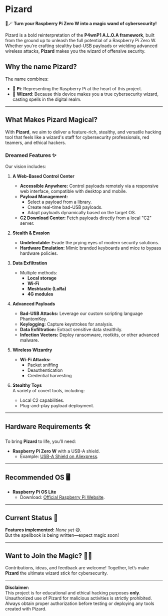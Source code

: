 
# **Pizard**  
🎩🪄 **Turn your Raspberry Pi Zero W into a magic wand of cybersecurity!**  

Pizard is a bold reinterpretation of the **P4wnP1 A.L.O.A framework**, built from the ground up to unleash the full potential of a Raspberry Pi Zero W. Whether you're crafting stealthy bad-USB payloads or wielding advanced wireless attacks, **Pizard** makes you the wizard of offensive security.  

## **Why the name Pizard?**  
The name combines:  
- 🥧 **Pi**: Representing the Raspberry Pi at the heart of this project.  
- 🧙 **Wizard**: Because this device makes you a true cybersecurity wizard, casting spells in the digital realm.  

---

## **What Makes Pizard Magical?**  
With **Pizard**, we aim to deliver a feature-rich, stealthy, and versatile hacking tool that feels like a wizard's staff for cybersecurity professionals, red teamers, and ethical hackers.  

### **Dreamed Features** ✨  
Our vision includes:  

1. **A Web-Based Control Center**  
   - **Accessible Anywhere:** Control payloads remotely via a responsive web interface, compatible with desktop and mobile.  
   - **Payload Management:**  
      - Select a payload from a library.  
      - Create real-time bad-USB payloads.  
      - Adapt payloads dynamically based on the target OS.  
   - **C2 Download Center:** Fetch payloads directly from a local "C2" server.  

2. **Stealth & Evasion**  
   - **Undetectable:** Evade the prying eyes of modern security solutions.  
   - **Hardware Emulation:** Mimic branded keyboards and mice to bypass hardware policies.  

3. **Data Exfiltration**  
   - Multiple methods:  
     - **Local storage**  
     - **Wi-Fi**  
     - **Meshtastic (LoRa)**  
     - **4G modules**  

4. **Advanced Payloads**  
   - **Bad-USB Attacks:** Leverage our custom scripting language PhantomKey.  
   - **Keylogging:** Capture keystrokes for analysis.  
   - **Data Exfiltration:** Extract sensitive data stealthily.  
   - **Infection Vectors:** Deploy ransomware, rootkits, or other advanced malware.  

5. **Wireless Wizardry**  
   - **Wi-Fi Attacks:**  
     - Packet sniffing  
     - Deauthentication  
     - Credential harvesting  

6. **Stealthy Toys**  
   A variety of covert tools, including:  
   - Local C2 capabilities.  
   - Plug-and-play payload deployment.  

---

## **Hardware Requirements 🛠️**  
To bring **Pizard** to life, you’ll need:  
- **Raspberry Pi Zero W** with a USB-A shield.  
  - Example: [USB-A Shield on Aliexpress](https://fr.aliexpress.com/item/1005006064397684.html).  

---

## **Recommended OS 🖥️**  
- **Raspberry Pi OS Lite**  
  - Download: [Official Raspberry Pi Website](https://www.raspberrypi.com/software/operating-systems/).  

---

## **Current Status** 🚧  
**Features implemented:** *None yet* 😅.  
But the spellbook is being written—expect magic soon!  

---

## **Want to Join the Magic?** 🧙‍♂️  
Contributions, ideas, and feedback are welcome! Together, let’s make **Pizard** the ultimate wizard stick for cybersecurity.  

--- 

**Disclaimer:**  
This project is for educational and ethical hacking purposes **only**. Unauthorized use of Pizard for malicious activities is strictly prohibited. Always obtain proper authorization before testing or deploying any tools created with Pizard.
